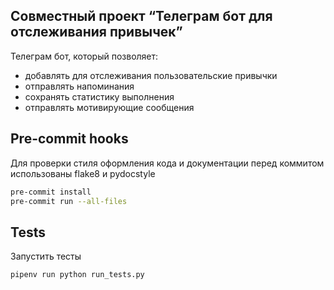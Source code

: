 ## Совместный проект “Телеграм бот для отслеживания привычек”

Телеграм бот, который позволяет:
- добавлять для отслеживания пользовательские привычки
- отправлять напоминания
- сохранять статистику выполнения
- отправлять мотивирующие сообщения

## Pre-commit hooks

Для проверки стиля оформления кода и документации перед коммитом использованы flake8 и pydocstyle

```bash
pre-commit install
pre-commit run --all-files
```

## Tests

Запустить тесты
```bash
pipenv run python run_tests.py
```

